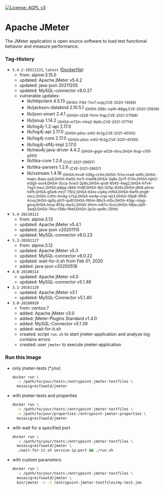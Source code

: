 [![License: AGPL v3](https://img.shields.io/badge/License-AGPL%20v3-blue.svg)](https://www.gnu.org/licenses/agpl-3.0)

# Apache JMeter
The JMeter application is open source software to load test functional behavior and measure performance.

### Tag-History
* `5.4.2-20211221`, `latest` ([Dockerfile](https://github.com/mosaic-hgw/jMeter/blob/master/Dockerfile))
  - from:     alpine:3.15.0
  - updated:  Apache jMeter v5.4.2
  - updated:  java-json 20211205
  - updated:  MySQL-connector v8.0.27
  - vulnerable updates:
    - lib/httpclient 4.5.13 <sub>(GHSA-7r82-7xv7-xcpj,CVE-2020-13956)</sub>
    - lib/jackson-databind 2.10.5.1 <sub>(GHSA-288c-cq4h-88gq,CVE-2020-25649)</sub>
    - lib/json-smart 2.4.1 <sub>(GHSA-v528-7hrm-frqp,CVE-2021-27568)</sub>
    - lib/jsoup 1.14.2 <sub>(GHSA-m72m-mhq2-9p6c,CVE-2021-37714)</sub>
    - lib/log4j-1.2-api 2.17.0
    - lib/log4j-api 2.17.0 <sub>(GHSA-p6xc-xr62-6r2g,CVE-2021-45105)</sub>
    - lib/log4j-core 2.17.0 <sub>(GHSA-p6xc-xr62-6r2g,CVE-2021-45105)</sub>
    - lib/log4j-slf4j-impl 2.17.0
    - lib/neo4j-java-driver 4.4.2 <sub>(GHSA-grg4-wf29-r9vv,GHSA-9vjp-v76f-g363)</sub>
    - lib/tika-core 1.2.6 <sub>(CVE-2021-28657)</sub>
    - lib/tika-parsers 1.2.6 <sub>(CVE-2021-28657)</sub>
    - lib/xstream 1.4.18 <sub>(GHSA-hvv8-336g-rx3m,GHSA-7chv-rrw6-w6fc,GHSA-hwpc-8xqv-jvj4,GHSA-6w62-hx7r-mw68,GHSA-2q8x-2p7f-574v,GHSA-hph2-m3g5-xxv4,GHSA-3ccq-5vw3-2p6x,GHSA-qrx8-8545-4wg2,GHSA-h7v4-7xg3-hxcc,GHSA-p8pq-r894-fm8f,GHSA-8jrj-525p-826v,GHSA-j9h8-phrw-h4fh,GHSA-g5w6-mrj7-75h2,GHSA-64xx-cq4q-mf44,GHSA-6wf9-jmg9-vxcc,GHSA-cxfm-5m4g-x7xp,GHSA-xw4p-crpj-vjx2,GHSA-56p8-3fh9-4cvq,GHSA-qpfq-ph7r-qv6f,GHSA-f6hm-88x3-mfjv,GHSA-43gc-mjxg-gvrq,GHSA-hrcp-8f3q-4w2c,GHSA-4hrm-m67v-5cxr,GHSA-59jw-jqf4-3wq3,GHSA-74cv-f58x-f9wf,GHSA-2p3x-qw9c-25hh)</sub>
* `5.4-20210121`
  - from:     alpine:3.13
  - updated:  Apache jMeter v5.4.1
  - updated:  java-json v20201115
  - updated:  MySQL-connector v8.0.23
* `5.3-20201127`
  - from:     alpine:3.12
  - updated:  Apache jMeter v5.3
  - updated:  MySQL-connector v8.0.22
  - updated:  wait-for-it.sh from Feb 01, 2020
  - added:    java-json v20200518
* `4.0-20180314`
  - updated:  Apache jMeter v4.0
  - updated:  MySQL-connector v5.1.46
* `3.1-20161129`
  - updated:  Apache jMeter v3.1
  - updated:  MySQL-Connector v5.1.40
* `3.0-20160928`
  - from:     centos:7
  - added:    Apache jMeter v3.0
  - added:    jMeter-Plugins Standard v1.4.0
  - added:    MySQL-Connector v5.1.39
  - added:    wait-for-it.sh
  - created:  script `run.sh` to start jmeter-application and analyze log contains errors
  - created:  user `jmeter` to execute jmeter-application

### Run this Image
* only jmeter-tests (*.jmx)
  ```sh
  docker run \
    -v /path/to/your/tests:/entrypoint-jmeter-testfiles \
    mosaicgreifswald/jmeter
  ```

* with jmeter-tests and properties
  ```sh
  docker run \
    -v /path/to/your/tests:/entrypoint-jmeter-testfiles \
    -v /path/to/your/properties:/entrypoint-jmeter-properties \
    mosaicgreifswald/jmeter
  ```

* with wait for a specified port
  ```sh
  docker run \
    -v /path/to/your/tests:/entrypoint-jmeter-testfiles \
    mosaicgreifswald/jmeter \
    ./wait-for-it.sh service-ip:port && ./run.sh
  ```

* with custom parameters
  ```sh
  docker run \
    -v /path/to/your/tests:/entrypoint-jmeter-testfiles \
    mosaicgreifswald/jmeter \
    bin/jmeter -n -t /entrypoint-jmeter-testfiles/my-test.jmx
  ```
